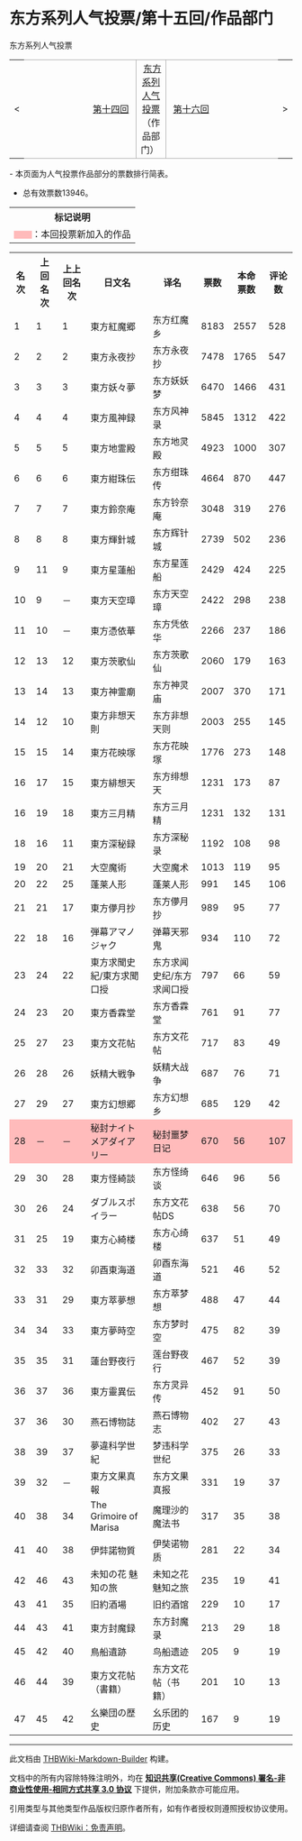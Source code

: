 # 东方系列人气投票/第十五回/作品部门

<!-- source html: G:\repos\THBWiki-Markdown-Builder\THBWikiMarkdown\Temp\main\c\ce\ns0%3A%E4%B8%9C%E6%96%B9%E7%B3%BB%E5%88%97%E4%BA%BA%E6%B0%94%E6%8A%95%E7%A5%A8%2F%E7%AC%AC%E5%8D%81%E4%BA%94%E5%9B%9E%2F%E4%BD%9C%E5%93%81%E9%83%A8%E9%97%A8.html -->

东方系列人气投票

<center>

<table>
<tbody><tr>
<td>&lt;
</td>
<td style="border-top: 1px solid #aaaaaa; border-bottom: 1px solid #aaaaaa; width: 50%; text-align: right"><a href="./东方系列人气投票-第十四回-作品部门.md" title="东方系列人气投票/第十四回/作品部门">第十四回</a>&#160;
</td>
<td style="text-align: center; border-left: 1px solid #aaaaaa; border-right: 1px solid #aaaaaa; border-top: 1px solid #aaaaaa; border-bottom: 1px solid #aaaaaa;">&#160;<a href="./东方系列人气投票.md" title="东方系列人气投票">东方系列人气投票</a>（作品部门）&#160;
</td>
<td style="border-top: 1px solid #aaaaaa; border-bottom: 1px solid #aaaaaa; width: 50%; text-align: left">&#160;<a href="./东方系列人气投票-第十六回-作品部门.md" title="东方系列人气投票/第十六回/作品部门">第十六回</a>
</td>
<td>&gt;
</td></tr></tbody></table>

  
</center>
- 本页面为人气投票作品部分的票数排行简表。

- 总有效票数13946。


<table>

<tbody><tr>
<th>标记说明
</th></tr>
<tr>
<td><span style="color:#FBB">▇▇</span>：本回投票新加入的作品
</td></tr></tbody></table>



<table>
<tbody><tr>
<th>名次</th>
<th>上回名次</th>
<th>上上回名次</th>
<th>日文名</th>
<th>译名</th>
<th>票数</th>
<th>本命票数</th>
<th>评论数
</th></tr>
<tr>
<td>1</td>
<td>1</td>
<td>1</td>
<td>東方紅魔郷</td>
<td>东方红魔乡</td>
<td>8183</td>
<td>2557</td>
<td>528
</td></tr>
<tr>
<td>2</td>
<td>2</td>
<td>2</td>
<td>東方永夜抄</td>
<td>东方永夜抄</td>
<td>7478</td>
<td>1765</td>
<td>547
</td></tr>
<tr>
<td>3</td>
<td>3</td>
<td>3</td>
<td>東方妖々夢</td>
<td>东方妖妖梦</td>
<td>6470</td>
<td>1466</td>
<td>431
</td></tr>
<tr>
<td>4</td>
<td>4</td>
<td>4</td>
<td>東方風神録</td>
<td>东方风神录</td>
<td>5845</td>
<td>1312</td>
<td>422
</td></tr>
<tr>
<td>5</td>
<td>5</td>
<td>5</td>
<td>東方地霊殿</td>
<td>东方地灵殿</td>
<td>4923</td>
<td>1000</td>
<td>307
</td></tr>
<tr>
<td>6</td>
<td>6</td>
<td>6</td>
<td>東方紺珠伝</td>
<td>东方绀珠传</td>
<td>4664</td>
<td>870</td>
<td>447
</td></tr>
<tr>
<td>7</td>
<td>7</td>
<td>7</td>
<td>東方鈴奈庵</td>
<td>东方铃奈庵</td>
<td>3048</td>
<td>319</td>
<td>276
</td></tr>
<tr>
<td>8</td>
<td>8</td>
<td>8</td>
<td>東方輝針城</td>
<td>东方辉针城</td>
<td>2739</td>
<td>502</td>
<td>236
</td></tr>
<tr>
<td>9</td>
<td>11</td>
<td>9</td>
<td>東方星蓮船</td>
<td>东方星莲船</td>
<td>2429</td>
<td>424</td>
<td>225
</td></tr>
<tr>
<td>10</td>
<td>9</td>
<td>－</td>
<td>東方天空璋</td>
<td>东方天空璋</td>
<td>2422</td>
<td>298</td>
<td>238
</td></tr>
<tr>
<td>11</td>
<td>10</td>
<td>－</td>
<td>東方憑依華</td>
<td>东方凭依华</td>
<td>2266</td>
<td>237</td>
<td>186
</td></tr>
<tr>
<td>12</td>
<td>13</td>
<td>12</td>
<td>東方茨歌仙</td>
<td>东方茨歌仙</td>
<td>2060</td>
<td>179</td>
<td>163
</td></tr>
<tr>
<td>13</td>
<td>14</td>
<td>13</td>
<td>東方神霊廟</td>
<td>东方神灵庙</td>
<td>2007</td>
<td>370</td>
<td>171
</td></tr>
<tr>
<td>14</td>
<td>12</td>
<td>10</td>
<td>東方非想天則</td>
<td>东方非想天则</td>
<td>2003</td>
<td>255</td>
<td>145
</td></tr>
<tr>
<td>15</td>
<td>15</td>
<td>14</td>
<td>東方花映塚</td>
<td>东方花映塚</td>
<td>1776</td>
<td>273</td>
<td>148
</td></tr>
<tr>
<td>16</td>
<td>17</td>
<td>15</td>
<td>東方緋想天</td>
<td>东方绯想天</td>
<td>1231</td>
<td>173</td>
<td>87
</td></tr>
<tr>
<td>16</td>
<td>19</td>
<td>18</td>
<td>東方三月精</td>
<td>东方三月精</td>
<td>1231</td>
<td>132</td>
<td>131
</td></tr>
<tr>
<td>18</td>
<td>16</td>
<td>11</td>
<td>東方深秘録</td>
<td>东方深秘录</td>
<td>1192</td>
<td>108</td>
<td>98
</td></tr>
<tr>
<td>19</td>
<td>20</td>
<td>21</td>
<td>大空魔術</td>
<td>大空魔术</td>
<td>1013</td>
<td>119</td>
<td>95
</td></tr>
<tr>
<td>20</td>
<td>22</td>
<td>25</td>
<td>蓬莱人形</td>
<td>蓬莱人形</td>
<td>991</td>
<td>145</td>
<td>106
</td></tr>
<tr>
<td>21</td>
<td>21</td>
<td>17</td>
<td>東方儚月抄</td>
<td>东方儚月抄</td>
<td>989</td>
<td>95</td>
<td>77
</td></tr>
<tr>
<td>22</td>
<td>18</td>
<td>16</td>
<td>弾幕アマノジャク</td>
<td>弹幕天邪鬼</td>
<td>934</td>
<td>110</td>
<td>72
</td></tr>
<tr>
<td>23</td>
<td>24</td>
<td>22</td>
<td>東方求聞史紀/東方求聞口授</td>
<td>东方求闻史纪/东方求闻口授</td>
<td>797</td>
<td>66</td>
<td>59
</td></tr>
<tr>
<td>24</td>
<td>23</td>
<td>20</td>
<td>東方香霖堂</td>
<td>东方香霖堂</td>
<td>761</td>
<td>91</td>
<td>77
</td></tr>
<tr>
<td>25</td>
<td>27</td>
<td>23</td>
<td>東方文花帖</td>
<td>东方文花帖</td>
<td>717</td>
<td>83</td>
<td>49
</td></tr>
<tr>
<td>26</td>
<td>28</td>
<td>26</td>
<td>妖精大戦争</td>
<td>妖精大战争</td>
<td>687</td>
<td>76</td>
<td>71
</td></tr>
<tr>
<td>27</td>
<td>29</td>
<td>27</td>
<td>東方幻想郷</td>
<td>东方幻想乡</td>
<td>685</td>
<td>129</td>
<td>42
</td></tr>
<tr style="background:#FBB">
<td>28</td>
<td>－</td>
<td>－</td>
<td>秘封ナイトメアダイアリー</td>
<td>秘封噩梦日记</td>
<td>670</td>
<td>56</td>
<td>107
</td></tr>
<tr>
<td>29</td>
<td>30</td>
<td>28</td>
<td>東方怪綺談</td>
<td>东方怪绮谈</td>
<td>646</td>
<td>96</td>
<td>56
</td></tr>
<tr>
<td>30</td>
<td>26</td>
<td>24</td>
<td>ダブルスポイラー</td>
<td>东方文花帖DS</td>
<td>638</td>
<td>56</td>
<td>70
</td></tr>
<tr>
<td>31</td>
<td>25</td>
<td>19</td>
<td>東方心綺楼</td>
<td>东方心绮楼</td>
<td>637</td>
<td>51</td>
<td>49
</td></tr>
<tr>
<td>32</td>
<td>33</td>
<td>32</td>
<td>卯酉東海道</td>
<td>卯酉东海道</td>
<td>521</td>
<td>46</td>
<td>52
</td></tr>
<tr>
<td>33</td>
<td>31</td>
<td>29</td>
<td>東方萃夢想</td>
<td>东方萃梦想</td>
<td>488</td>
<td>47</td>
<td>44
</td></tr>
<tr>
<td>34</td>
<td>34</td>
<td>33</td>
<td>東方夢時空</td>
<td>东方梦时空</td>
<td>475</td>
<td>82</td>
<td>39
</td></tr>
<tr>
<td>35</td>
<td>35</td>
<td>31</td>
<td>蓮台野夜行</td>
<td>莲台野夜行</td>
<td>467</td>
<td>52</td>
<td>39
</td></tr>
<tr>
<td>36</td>
<td>37</td>
<td>36</td>
<td>東方靈異伝</td>
<td>东方灵异传</td>
<td>452</td>
<td>91</td>
<td>50
</td></tr>
<tr>
<td>37</td>
<td>36</td>
<td>30</td>
<td>燕石博物誌</td>
<td>燕石博物志</td>
<td>402</td>
<td>27</td>
<td>43
</td></tr>
<tr>
<td>38</td>
<td>39</td>
<td>37</td>
<td>夢違科学世紀</td>
<td>梦违科学世纪</td>
<td>375</td>
<td>26</td>
<td>33
</td></tr>
<tr>
<td>39</td>
<td>32</td>
<td>－</td>
<td>東方文果真報</td>
<td>东方文果真报</td>
<td>331</td>
<td>19</td>
<td>37
</td></tr>
<tr>
<td>40</td>
<td>38</td>
<td>34</td>
<td>The Grimoire of Marisa</td>
<td>魔理沙的魔法书</td>
<td>317</td>
<td>35</td>
<td>38
</td></tr>
<tr>
<td>41</td>
<td>40</td>
<td>38</td>
<td>伊弉諾物質</td>
<td>伊奘诺物质</td>
<td>281</td>
<td>22</td>
<td>34
</td></tr>
<tr>
<td>42</td>
<td>46</td>
<td>43</td>
<td>未知の花 魅知の旅</td>
<td>未知之花 魅知之旅</td>
<td>235</td>
<td>19</td>
<td>41
</td></tr>
<tr>
<td>43</td>
<td>41</td>
<td>35</td>
<td>旧約酒場</td>
<td>旧约酒馆</td>
<td>229</td>
<td>10</td>
<td>17
</td></tr>
<tr>
<td>44</td>
<td>43</td>
<td>41</td>
<td>東方封魔録</td>
<td>东方封魔录</td>
<td>213</td>
<td>29</td>
<td>18
</td></tr>
<tr>
<td>45</td>
<td>42</td>
<td>40</td>
<td>鳥船遺跡</td>
<td>鸟船遗迹</td>
<td>205</td>
<td>9</td>
<td>19
</td></tr>
<tr>
<td>46</td>
<td>44</td>
<td>39</td>
<td>東方文花帖（書籍）</td>
<td>东方文花帖（书籍）</td>
<td>201</td>
<td>10</td>
<td>13
</td></tr>
<tr>
<td>47</td>
<td>45</td>
<td>42</td>
<td>幺樂団の歴史</td>
<td>幺乐团的历史</td>
<td>167</td>
<td>9</td>
<td>19
</td></tr></tbody></table>






---

此文档由 [THBWiki-Markdown-Builder](https://github.com/Delsin-Yu/THBWiki-Markdown-Builder) 构建。

文档中的所有内容除特殊注明外，均在 [**知识共享(Creative Commons) 署名-非商业性使用-相同方式共享 3.0 协议**](https://creativecommons.org/licenses/by-sa/3.0/deed.zh-hans) 下提供，附加条款亦可能应用。

引用类型与其他类型作品版权归原作者所有，如有作者授权则遵照授权协议使用。

详细请查阅 [THBWiki：免责声明](https://thbwiki.cc/THBWiki:%E5%85%8D%E8%B4%A3%E5%A3%B0%E6%98%8E)。

